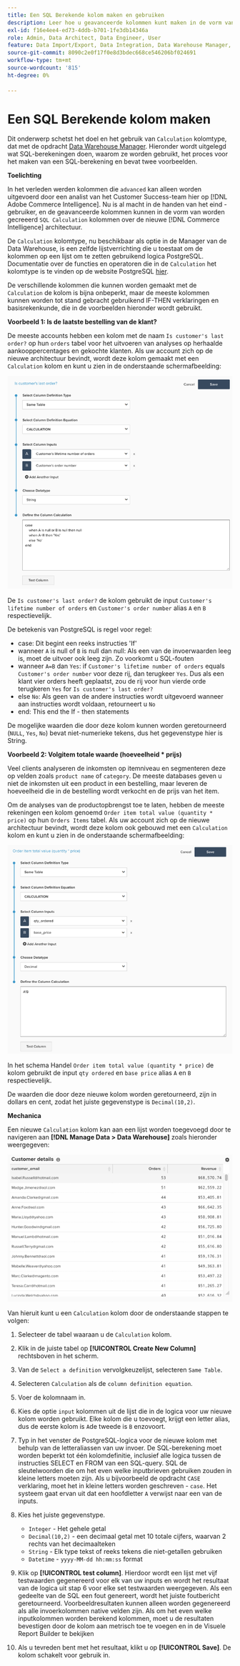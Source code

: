 ```yaml
---
title: Een SQL Berekende kolom maken en gebruiken
description: Leer hoe u geavanceerde kolommen kunt maken in de vorm van SQL-berekeningskolommen op de nieuwe Adobe Commerce Intelligence-architectuur.
exl-id: f16e4ee4-ed73-4ddb-b701-1fe3db14346a
role: Admin, Data Architect, Data Engineer, User
feature: Data Import/Export, Data Integration, Data Warehouse Manager, SQL Report Builder, Commerce Tables
source-git-commit: 8090c2e0f17f0e8d3bdec668ce546206bf024691
workflow-type: tm+mt
source-wordcount: '815'
ht-degree: 0%

---
```


# Een SQL Berekende kolom maken

Dit onderwerp schetst het doel en het gebruik van `Calculation` kolomtype, dat met de opdracht [Data Warehouse Manager](../data-warehouse-mgr/tour-dwm.md). Hieronder wordt uitgelegd wat SQL-berekeningen doen, waarom ze worden gebruikt, het proces voor het maken van een SQL-berekening en bevat twee voorbeelden.

**Toelichting**

In het verleden werden kolommen die `advanced` kan alleen worden uitgevoerd door een analist van het Customer Success-team hier op [!DNL Adobe Commerce Intelligence]. Nu is al macht in de handen van het eind - gebruiker, en de geavanceerde kolommen kunnen in de vorm van worden gecreeerd `SQL Calculation` kolommen over de nieuwe [!DNL Commerce Intelligence] architectuur.

De `Calculation` kolomtype, nu beschikbaar als optie in de Manager van de Data Warehouse, is een zelfde lijstverrichting die u toestaat om de kolommen op een lijst om te zetten gebruikend logica PostgreSQL. Documentatie over de functies en operatoren die in de `Calculation` het kolomtype is te vinden op de website PostgreSQL [hier](https://www.postgresql.org/docs/9.6/functions.html).

De verschillende kolommen die kunnen worden gemaakt met de `Calculation` de kolom is bijna onbeperkt, maar de meeste kolommen kunnen worden tot stand gebracht gebruikend IF-THEN verklaringen en basisrekenkunde, die in de voorbeelden hieronder wordt gebruikt.

**Voorbeeld 1: Is de laatste bestelling van de klant?**

De meeste accounts hebben een kolom met de naam `Is customer's last order?` op hun `orders` tabel voor het uitvoeren van analyses op herhaalde aankooppercentages en gekochte klanten. Als uw account zich op de nieuwe architectuur bevindt, wordt deze kolom gemaakt met een `Calculation` kolom en kunt u zien in de onderstaande schermafbeelding:

![](../../assets/Is_customer_s_last_order.png)

De `Is customer's last order?` de kolom gebruikt de input `Customer's lifetime number of orders` en `Customer's order number` alias `A` en `B` respectievelijk.

De betekenis van PostgreSQL is regel voor regel:

* case: Dit begint een reeks instructies &#39;If&#39;
* wanneer `A` is null of `B` is null dan null: Als een van de invoerwaarden leeg is, moet de uitvoer ook leeg zijn. Zo voorkomt u SQL-fouten
* wanneer `A=B` dan `Yes`: if `Customer's lifetime number of orders` equals `Customer's order number` voor deze rij, dan terugkeer `Yes`. Dus als een klant vier orders heeft geplaatst, zou de rij voor hun vierde orde terugkeren `Yes` for `Is customer's last order?`
* else `No`: Als geen van de andere instructies wordt uitgevoerd wanneer aan instructies wordt voldaan, retourneert u `No`
* end: This end the If - then statements

De mogelijke waarden die door deze kolom kunnen worden geretourneerd (`NULL`, `Yes`, `No`) bevat niet-numerieke tekens, dus het gegevenstype hier is String.

**Voorbeeld 2: Volgitem totale waarde (hoeveelheid * prijs)**

Veel clients analyseren de inkomsten op itemniveau en segmenteren deze op velden zoals `product name` of `category`. De meeste databases geven u niet de inkomsten uit een product in een bestelling, maar leveren de hoeveelheid die in de bestelling wordt verkocht en de prijs van het item.

Om de analyses van de productopbrengst toe te laten, hebben de meeste rekeningen een kolom genoemd `Order item total value (quantity * price)` op hun `Orders Items` tabel. Als uw account zich op de nieuwe architectuur bevindt, wordt deze kolom ook gebouwd met een `Calculation` kolom en kunt u zien in de onderstaande schermafbeelding:

![](../../assets/Order_item_total_value.png)

In het schema Handel `Order item total value (quantity * price)` de kolom gebruikt de input `qty ordered` en `base price` alias `A` en `B` respectievelijk.

De waarden die door deze nieuwe kolom worden geretourneerd, zijn in dollars en cent, zodat het juiste gegevenstype is `Decimal(10,2)`.

**Mechanica**

Een nieuwe `Calculation` kolom kan aan een lijst worden toegevoegd door te navigeren aan **[!DNL Manage Data > Data Warehouse]** zoals hieronder weergegeven:

![](../../assets/blobid2.png)

Van hieruit kunt u een `Calculation` kolom door de onderstaande stappen te volgen:

1. Selecteer de tabel waaraan u de `Calculation` kolom.
1. Klik in de juiste tabel op **[!UICONTROL Create New Column]** rechtsboven in het scherm.
1. Van de `Select a definition` vervolgkeuzelijst, selecteren `Same Table`.
1. Selecteren `Calculation` als de `column definition equation`.
1. Voer de kolomnaam in.
1. Kies de optie `input` kolommen uit de lijst die in de logica voor uw nieuwe kolom worden gebruikt. Elke kolom die u toevoegt, krijgt een letter alias, dus de eerste kolom is `A`de tweede is `B` enzovoort.
1. Typ in het venster de PostgreSQL-logica voor de nieuwe kolom met behulp van de letteraliassen van uw invoer. De SQL-berekening moet worden beperkt tot één kolomdefinitie, inclusief alle logica tussen de instructies SELECT en FROM van een SQL-query. SQL de sleutelwoorden die om het even welke inputbrieven gebruiken zouden in kleine letters moeten zijn. Als u bijvoorbeeld de opdracht `CASE` verklaring, moet het in kleine letters worden geschreven - `case`. Het systeem gaat ervan uit dat een hoofdletter `A` verwijst naar een van de inputs.
1. Kies het juiste gegevenstype.
   * `Integer` - Het gehele getal
   * `Decimal(10,2)` - een decimaal getal met 10 totale cijfers, waarvan 2 rechts van het decimaalteken
   * `String` - Elk type tekst of reeks tekens die niet-getallen gebruiken
   * `Datetime` - `yyyy-MM-dd hh:mm:ss` format

1. Klik op **[!UICONTROL test column]**. Hierdoor wordt een lijst met vijf testwaarden gegenereerd voor elk van uw inputs en wordt het resultaat van de logica uit stap 6 voor elke set testwaarden weergegeven. Als een gedeelte van de SQL een fout genereert, wordt het juiste foutbericht geretourneerd. Voorbeeldresultaten kunnen alleen worden gegenereerd als alle invoerkolommen native velden zijn. Als om het even welke inputkolommen worden berekend kolommen, moet u de resultaten bevestigen door de kolom aan metrisch toe te voegen en in de Visuele Report Builder te bekijken

1. Als u tevreden bent met het resultaat, klikt u op **[!UICONTROL Save]**. De kolom schakelt voor gebruik in.
